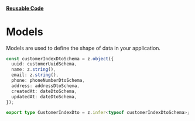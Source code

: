 #### [Reusable Code](/reusable-code.md)

# Models

Models are used to define the shape of data in your application.

```typescript
const customerIndexDtoSchema = z.object({
  uuid: customerUuidSchema,
  name: z.string(),
  email: z.string(),
  phone: phoneNumberDtoSchema,
  address: addressDtoSchema,
  createdAt: dateDtoSchema,
  updatedAt: dateDtoSchema,
});

export type CustomerIndexDto = z.infer<typeof customerIndexDtoSchema>;
```
